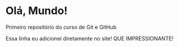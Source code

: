 # Olá, Mundo!
 Primeiro repositório do curso de Git e GitHub

Essa linha eu adicionei diretamente no site! QUE IMPRESSIONANTE!

